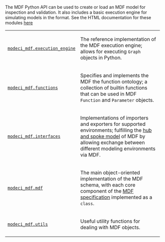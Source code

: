 The MDF Python API can be used to create or load an MDF model for inspection and validation.
It also includes a basic execution engine for simulating models in the format. See the HTML documentation
for these modules [here](https://mdf.readthedocs.io/en/latest/api/_autosummary/modeci_mdf.html)

<table class="longtable docutils align-default">
<colgroup>
<col style="width: 10%">
<col style="width: 90%">
</colgroup>
<tbody>
<tr class="row-odd"><td><p><a class="reference internal" href="modeci_mdf.execution_engine.html#module-modeci_mdf.execution_engine" title="modeci_mdf.execution_engine"><code class="xref py py-obj docutils literal notranslate"><span class="pre">modeci_mdf.execution_engine</span></code></a></p></td>
<td><p>The reference implementation of the MDF execution engine; allows for executing <code class="xref py py-class docutils literal notranslate"><span class="pre">Graph</span></code> objects in Python.</p></td>
</tr>
<tr class="row-even"><td><p><a class="reference internal" href="modeci_mdf.functions.html#module-modeci_mdf.functions" title="modeci_mdf.functions"><code class="xref py py-obj docutils literal notranslate"><span class="pre">modeci_mdf.functions</span></code></a></p></td>
<td><p>Specifies and implements the MDF the function ontology; a collection of builtin functions that can be used in MDF <code class="xref py py-class docutils literal notranslate"><span class="pre">Function</span></code> and <code class="xref py py-class docutils literal notranslate"><span class="pre">Parameter</span></code> objects.</p></td>
</tr>
<tr class="row-odd"><td><p><a class="reference internal" href="modeci_mdf.interfaces.html#module-modeci_mdf.interfaces" title="modeci_mdf.interfaces"><code class="xref py py-obj docutils literal notranslate"><span class="pre">modeci_mdf.interfaces</span></code></a></p></td>
<td><p>Implementations of importers and exporters for supported environments; fulfilling the <a class="reference external" href="https://github.com/ModECI/MDF/tree/main/examples">hub and spoke model</a> of MDF by allowing exchange between different modeling environments via MDF.</p></td>
</tr>
<tr class="row-even"><td><p><a class="reference internal" href="modeci_mdf.mdf.html#module-modeci_mdf.mdf" title="modeci_mdf.mdf"><code class="xref py py-obj docutils literal notranslate"><span class="pre">modeci_mdf.mdf</span></code></a></p></td>
<td><p>The main object-oriented implementation of the MDF schema, with each core component of the <a class="reference external" href="../Specification.html">MDF specification</a> implemented as a <code class="code docutils literal notranslate"><span class="pre">class</span></code>.</p></td>
</tr>
<tr class="row-odd"><td><p><a class="reference internal" href="modeci_mdf.utils.html#module-modeci_mdf.utils" title="modeci_mdf.utils"><code class="xref py py-obj docutils literal notranslate"><span class="pre">modeci_mdf.utils</span></code></a></p></td>
<td><p>Useful utility functions for dealing with MDF objects.</p></td>
</tr>
</tbody>
</table>
